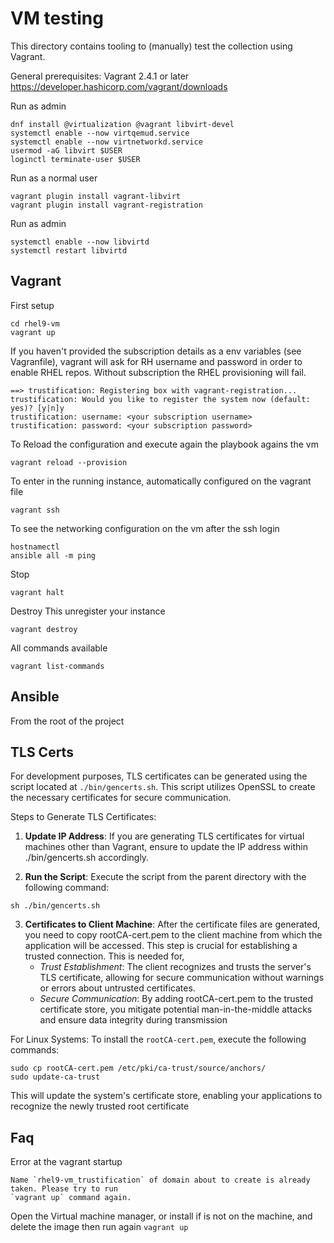 # VM testing

This directory contains tooling to (manually) test the collection using Vagrant.

General prerequisites:
Vagrant 2.4.1 or later https://developer.hashicorp.com/vagrant/downloads

Run as admin

```
dnf install @virtualization @vagrant libvirt-devel
systemctl enable --now virtqemud.service
systemctl enable --now virtnetworkd.service
usermod -aG libvirt $USER
loginctl terminate-user $USER
```

Run as a normal user

```
vagrant plugin install vagrant-libvirt
vagrant plugin install vagrant-registration
```

Run as admin

```
systemctl enable --now libvirtd
systemctl restart libvirtd
```

## Vagrant

First setup

```
cd rhel9-vm
vagrant up
```

If you haven't provided the subscription details as a env variables (see Vagranfile),
vagrant will ask for RH username and password in order to enable RHEL repos.
Without subscription the RHEL provisioning will fail.

```
==> trustification: Registering box with vagrant-registration...
trustification: Would you like to register the system now (default: yes)? [y|n]y
trustification: username: <your subscription username>
trustification: password: <your subscription password>
```

To Reload the configuration and execute again the playbook agains the vm

```
vagrant reload --provision
```

To enter in the running instance, automatically configured on the vagrant file

```
vagrant ssh
```

To see the networking configuration on the vm after the ssh login

```
hostnamectl
ansible all -m ping
```

Stop

```
vagrant halt
```

Destroy
This unregister your instance

```
vagrant destroy
```

All commands available

```
vagrant list-commands
```

## Ansible

From the root of the project

## TLS Certs

For development purposes, TLS certificates can be generated using the script located at `./bin/gencerts.sh`. This script utilizes OpenSSL to create the necessary certificates for secure communication.

Steps to Generate TLS Certificates:

1.  **Update IP Address**: If you are generating TLS certificates for virtual machines other than Vagrant, ensure to update the IP address within ./bin/gencerts.sh accordingly.

2.  **Run the Script**: Execute the script from the parent directory with the following command:

```
sh ./bin/gencerts.sh
```

3.  **Certificates to Client Machine**: After the certificate files are generated, you need to copy rootCA-cert.pem to the client machine from which the application will be accessed. This step is crucial for establishing a trusted connection. This is needed for,
    - _Trust Establishment_: The client recognizes and trusts the server's TLS certificate, allowing for secure communication without warnings or errors about untrusted certificates.
    - _Secure Communication_: By adding rootCA-cert.pem to the trusted certificate store, you mitigate potential man-in-the-middle attacks and ensure data integrity during transmission

For Linux Systems:
To install the `rootCA-cert.pem`, execute the following commands:

```
sudo cp rootCA-cert.pem /etc/pki/ca-trust/source/anchors/
sudo update-ca-trust
```

This will update the system's certificate store, enabling your applications to recognize the newly trusted root certificate

## Faq

Error at the vagrant startup

```
Name `rhel9-vm_trustification` of domain about to create is already taken. Please try to run
`vagrant up` command again.
```

Open the Virtual machine manager, or install if is not on the machine, and delete the image then run again `vagrant up`

